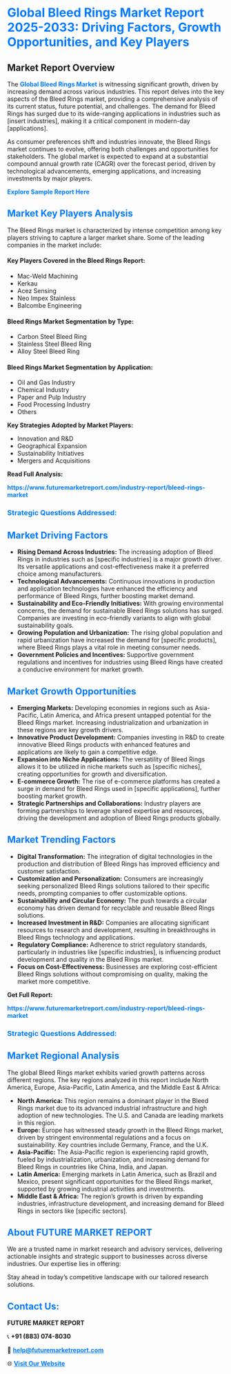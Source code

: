 <h1 style="color: #007BFF;">Global Bleed Rings Market Report 2025-2033: Driving Factors, Growth Opportunities, and Key Players</h1>

<section id="overview">
<h2>Market Report Overview</h2>
<p>The <a href="https://www.futuremarketreport.com/industry-report/bleed-rings-market" style="color: #007BFF; text-decoration: none;"><strong>Global Bleed Rings Market</strong></a> is witnessing significant growth, driven by increasing demand across various industries. This report delves into the key aspects of the Bleed Rings market, providing a comprehensive analysis of its current status, future potential, and challenges. The demand for Bleed Rings has surged due to its wide-ranging applications in industries such as [insert industries], making it a critical component in modern-day [applications].</p>
<p>As consumer preferences shift and industries innovate, the Bleed Rings market continues to evolve, offering both challenges and opportunities for stakeholders. The global market is expected to expand at a substantial compound annual growth rate (CAGR) over the forecast period, driven by technological advancements, emerging applications, and increasing investments by major players.</p>
</section>

<section id="overview">
<p><a href="https://www.futuremarketreport.com/request-sample/reportId=92418" style="color: #007BFF; text-decoration: none;"><strong>Explore Sample Report Here</strong></a></p>
</section>

<section id="key-players">
<h2 style="color: #007BFF;">Market Key Players Analysis</h2>
<p>The Bleed Rings market is characterized by intense competition among key players striving to capture a larger market share. Some of the leading companies in the market include:</p>
<h4>Key Players Covered in the Bleed Rings Report:</h4>
<ul><li>Mac-Weld Machining</li><li>Kerkau</li><li>Acez Sensing</li><li>Neo Impex Stainless</li><li>Balcombe Engineering</li></ul>
<h4>Bleed Rings Market Segmentation by Type:</h4>
<ul><li>Carbon Steel Bleed Ring</li><li>Stainless Steel Bleed Ring</li><li>Alloy Steel Bleed Ring</li></ul>

<h4>Bleed Rings Market Segmentation by Application:</h4>
<ul><li>Oil and Gas Industry</li><li>Chemical Industry</li><li>Paper and Pulp Industry</li><li>Food Processing Industry</li><li>Others</li></ul>
<p><strong>Key Strategies Adopted by Market Players:</strong></p>
<ul>
<li>Innovation and R&D</li>
<li>Geographical Expansion</li>
<li>Sustainability Initiatives</li>
<li>Mergers and Acquisitions</li>
</ul>
</section>

<section>
<p><strong>Read Full Analysis: </strong></p><a href="https://www.futuremarketreport.com/industry-report/bleed-rings-market" style="color: #007BFF; text-decoration: none;"><strong>https://www.futuremarketreport.com/industry-report/bleed-rings-market</strong></a>
<h3 style="color: #007BFF;">Strategic Questions Addressed:</h3>
</section>

<section id="driving-factors">
<h2 style="color: #007BFF;">Market Driving Factors</h2>
<ul>
<li><strong>Rising Demand Across Industries:</strong> The increasing adoption of Bleed Rings in industries such as [specific industries] is a major growth driver. Its versatile applications and cost-effectiveness make it a preferred choice among manufacturers.</li>
<li><strong>Technological Advancements:</strong> Continuous innovations in production and application technologies have enhanced the efficiency and performance of Bleed Rings, further boosting market demand.</li>
<li><strong>Sustainability and Eco-Friendly Initiatives:</strong> With growing environmental concerns, the demand for sustainable Bleed Rings solutions has surged. Companies are investing in eco-friendly variants to align with global sustainability goals.</li>
<li><strong>Growing Population and Urbanization:</strong> The rising global population and rapid urbanization have increased the demand for [specific products], where Bleed Rings plays a vital role in meeting consumer needs.</li>
<li><strong>Government Policies and Incentives:</strong> Supportive government regulations and incentives for industries using Bleed Rings have created a conducive environment for market growth.</li>
</ul>
</section>

<section id="growth-opportunities">
<h2 style="color: #007BFF;">Market Growth Opportunities</h2>
<ul>
<li><strong>Emerging Markets:</strong> Developing economies in regions such as Asia-Pacific, Latin America, and Africa present untapped potential for the Bleed Rings market. Increasing industrialization and urbanization in these regions are key growth drivers.</li>
<li><strong>Innovative Product Development:</strong> Companies investing in R&D to create innovative Bleed Rings products with enhanced features and applications are likely to gain a competitive edge.</li>
<li><strong>Expansion into Niche Applications:</strong> The versatility of Bleed Rings allows it to be utilized in niche markets such as [specific niches], creating opportunities for growth and diversification.</li>
<li><strong>E-commerce Growth:</strong> The rise of e-commerce platforms has created a surge in demand for Bleed Rings used in [specific applications], further boosting market growth.</li>
<li><strong>Strategic Partnerships and Collaborations:</strong> Industry players are forming partnerships to leverage shared expertise and resources, driving the development and adoption of Bleed Rings products globally.</li>
</ul>
</section>

<section id="trending-factors">
<h2 style="color: #007BFF;">Market Trending Factors</h2>
<ul>
<li><strong>Digital Transformation:</strong> The integration of digital technologies in the production and distribution of Bleed Rings has improved efficiency and customer satisfaction.</li>
<li><strong>Customization and Personalization:</strong> Consumers are increasingly seeking personalized Bleed Rings solutions tailored to their specific needs, prompting companies to offer customizable options.</li>
<li><strong>Sustainability and Circular Economy:</strong> The push towards a circular economy has driven demand for recyclable and reusable Bleed Rings solutions.</li>
<li><strong>Increased Investment in R&D:</strong> Companies are allocating significant resources to research and development, resulting in breakthroughs in Bleed Rings technology and applications.</li>
<li><strong>Regulatory Compliance:</strong> Adherence to strict regulatory standards, particularly in industries like [specific industries], is influencing product development and quality in the Bleed Rings market.</li>
<li><strong>Focus on Cost-Effectiveness:</strong> Businesses are exploring cost-efficient Bleed Rings solutions without compromising on quality, making the market more competitive.</li>
</ul>
</section>

<section>
<p><strong>Get Full Report: </strong></p><a href="https://www.futuremarketreport.com/industry-report/bleed-rings-market" style="color: #007BFF; text-decoration: none;"><strong>https://www.futuremarketreport.com/industry-report/bleed-rings-market</strong></a>
<h3 style="color: #007BFF;">Strategic Questions Addressed:</h3>
</section>


<section id="regional-analysis">
<h2 style="color: #007BFF;">Market Regional Analysis</h2>
<p>The global Bleed Rings market exhibits varied growth patterns across different regions. The key regions analyzed in this report include North America, Europe, Asia-Pacific, Latin America, and the Middle East & Africa:</p>
<ul>
<li><strong>North America:</strong> This region remains a dominant player in the Bleed Rings market due to its advanced industrial infrastructure and high adoption of new technologies. The U.S. and Canada are leading markets in this region.</li>
<li><strong>Europe:</strong> Europe has witnessed steady growth in the Bleed Rings market, driven by stringent environmental regulations and a focus on sustainability. Key countries include Germany, France, and the U.K.</li>
<li><strong>Asia-Pacific:</strong> The Asia-Pacific region is experiencing rapid growth, fueled by industrialization, urbanization, and increasing demand for Bleed Rings in countries like China, India, and Japan.</li>
<li><strong>Latin America:</strong> Emerging markets in Latin America, such as Brazil and Mexico, present significant opportunities for the Bleed Rings market, supported by growing industrial activities and investments.</li>
<li><strong>Middle East & Africa:</strong> The region’s growth is driven by expanding industries, infrastructure development, and increasing demand for Bleed Rings in sectors like [specific sectors].</li>
</ul>
</section>

<footer>
<h2 style="color: #007BFF;">About FUTURE MARKET REPORT</h2>
<p>We are a trusted name in market research and advisory services, delivering actionable insights and strategic support to businesses across diverse industries. Our expertise lies in offering:</p>

<p>Stay ahead in today’s competitive landscape with our tailored research solutions.</p>

<h2 style="color: #007BFF;">Contact Us:</h2>
<p><strong>FUTURE MARKET REPORT</strong></p>
<p>📞 <strong>+91 (883) 074-8030</strong></p>
<p>📧 <strong><a href="mailto:help@futuremarketreport.com" style="color: #007BFF;">help@futuremarketreport.com</a></strong></p>
<p>🌐 <strong><a href="https://www.futuremarketreport.com/" style="color: #007BFF;">Visit Our Website</a></strong></p>
</footer>